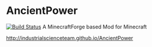 # AncientPower
[![Build Status](https://travis-ci.org/IndustrialScienceTeam/AncientPower.svg)](https://travis-ci.org/IndustrialScienceTeam/AncientPower)
A MinecraftForge based Mod for Minecraft

http://industrialscienceteam.github.io/AncientPower
